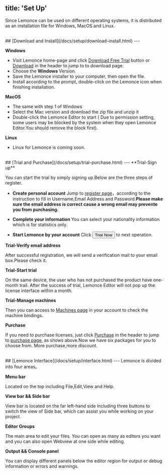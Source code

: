 title: 'Set Up'
---
Since Lemonce can be used on different operating systems, it is distributed as an installation file for Windows, MacOS and Linux.

<br/>
## [Download and Install](/docs/setup/download-install.html)
---

**Windows**

- Visit Lemonce home-page and click <a class="btn-teal" href="https://license.lemonce.com">Download Free Trial</a> button or <a class="btn-black" href="https://license.lemonce.com">Download</a> in the header to jump to to download page.
- Choose the **Windows** Version.
- Save the Lemonce installer to your computer, then open the file.
- Install according to the prompt, double-click on the Lemonce icon when finishing installation.

**MacOS**

- The same with step 1 of Windows
- Select the Mac version and download the zip file and unzip it
- Double-click the Lemonce Editor to start ( Due to permission setting, some users may be blocked by the system when they open Lemonce Editor.You should remove the block first).

**Linux** 

- Linux for Lemonce is coming soon.

<br/>
## [Trial and Purchase](/docs/setup/trial-purchase.html)
---
**Trial-Sign up**

You can start the trial by simply signing up.Below are the three steps of register.

- **Create personal account** Jump to [register page](https://license.lemonce.com)，according to the instruction to fill in Username,Email Address and Password.**Please make sure the email address is correct cause a wrong email may prevente you from purchasing.**

- **Complete your information** You can select your nationality information which is for statistics only.

- **Start Lemonce by your account** Click <button class="btn btn-success">Trial Now</button> to next operation.

**Trial-Verify email address**

After successful registration, we will send a verification mail to your email box.Please check it.

**Trial-Start trial**

On the same device, the user who has not purchased the product have one-month trail. After the success of trial, Lemonce Editor will not pop up the license interface within a month.

**Trial-Manage machines**

Then you can access to [Machines page](https://license.lemonce.com) in your account to check the machine bindings.

**Purchase**

If you need to purchase licenses, just click <a class="btn-black" href="https://license.lemonce.com" >Purchase</a> in the header to jump to [purchase page](https://license.lemonce.com), as shows above.Now we have six packages for you to choose from. More purchase,more discount.

<br/>
## [Lemonce Interface](/docs/setup/interface.html)
---
Lemonce is divided into four areas。

**Menu bar**

Located on the top including File,Edit,View and Help.

**View bar && Side bar**

View bar is located on the far left-hand side including three buttons to switch the view of Side bar, which can assist you while working on your project.

**Editor Groups**

The main area to edit your files. You can open as many as editors you want and you can also open Webview at one side while editing.

**Output && Console panel**

You can display different panels below the editor region for output or debug information or errors and warnings.